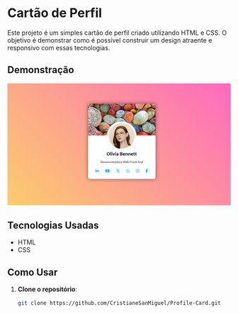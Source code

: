 # Cartão de Perfil

Este projeto é um simples cartão de perfil criado utilizando HTML e CSS. O objetivo é demonstrar como é possível construir um design atraente e responsivo com essas tecnologias.

## Demonstração

![Demonstração do Cartão de Perfil](https://raw.githubusercontent.com/CristianeSanMiguel/Profile-Card/988bf4aa99391472f28800f7aa6e9fca0245eda8/cartao-perfil.png)


## Tecnologias Usadas

- HTML
- CSS

## Como Usar

1. **Clone o repositório**:
   ```bash
   git clone https://github.com/CristianeSanMiguel/Profile-Card.git


